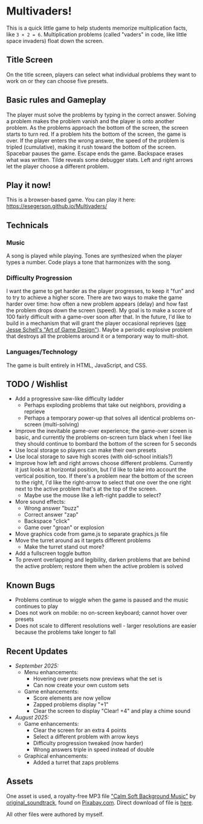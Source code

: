 # Multivaders!

This is a quick little game to help students memorize multiplication facts, like `3 × 2 = 6`.  Multiplication problems (called "vaders" in code, like little space invaders) float down the screen. 

## Title Screen

On the title screen, players can select what individual problems they want to work on or they can choose five presets.

## Basic rules and Gameplay

The player must solve the problems by typing in the correct answer. Solving a problem makes the problem vanish and the player is onto another problem. As the problems approach the bottom of the screen, the screen starts to turn red. If a problem hits the bottom of the screen, the game is over. If the player enters the wrong answer, the speed of the problem is tripled (cumulative), making it rush toward the bottom of the screen. Spacebar pauses the game. Escape ends the game. Backspace erases what was written. Tilde reveals some debugger stats. Left and right arrows let the player choose a different problem.

## Play it now!

This is a browser-based game. You can play it here:
https://esegerson.github.io/Multivaders/

## Technicals

### Music

A song is played while playing. Tones are synthesized when the player types a number. Code plays a tone that harmonizes with the song.

### Difficulty Progression

I want the game to get harder as the player progresses, to keep it "fun" and to try to achieve a higher score.  There are two ways to make the game harder over time:  how often a new problem appears (delay) and how fast the problem drops down the screen (speed). My goal is to make a score of 100 fairly difficult with a game-over soon after that. In the future, I'd like to build in a mechanism that will grant the player occasional reprieves ([see Jesse Schell's "Art of Game Design"](https://gamedev.stackexchange.com/a/110869)). Maybe a periodic explosive problem that destroys all the problems around it or a temporary way to multi-shot.

### Languages/Technology

The game is built entirely in HTML, JavaScript, and CSS.

## TODO / Wishlist

- Add a progressive saw-like difficulty ladder
    - Perhaps exploding problems that take out neighbors, providing a reprieve
    - Perhaps a temporary power-up that solves all identical problems on-screen (multi-solving)
- Improve the inevitable game-over experience; the game-over screen is basic, and currently the problems on-screen turn black when I feel like they should continue to bombard the bottom of the screen for 5 seconds
- Use local storage so players can make their own presets
- Use local storage to save high scores (with old-school initials?)
- Improve how left and right arrows choose different problems.  Currently it just looks at horizontal position, but I'd like to take into account the vertical position, too.  If there's a problem near the bottom of the screen to the right, I'd like the right-arrow to select that one over the one right next to the active problem that's at the top of the screen.
    - Maybe use the mouse like a left-right paddle to select?
- More sound effects:
    - Wrong answer "buzz"
    - Correct answer "zap"
    - Backspace "click"
    - Game over "groan" or explosion
- Move graphics code from game.js to separate graphics.js file
- Move the turret around as it targets different problems
    - Make the turret stand out more?
- Add a fullscreen toggle button
- To prevent overlapping and legibility, darken problems that are behind the active problem; restore them when the active problem is solved

## Known Bugs

- Problems continue to wiggle when the game is paused and the music continues to play
- Does not work on mobile: no on-screen keyboard; cannot hover over presets
- Does not scale to different resolutions well - larger resolutions are easier because the problems take longer to fall

## Recent Updates

- *September 2025:*
    - Menu enhancements:
        - Hovering over presets now previews what the set is
        - Can now create your own custom sets
    - Game enhancements:
        - Score elements are now yellow
        - Zapped problems display "+1"
        - Clear the screen to display "Clear! +4" and play a chime sound
- *August 2025:*
    - Game enhancements:
        - Clear the screen for an extra 4 points
        - Select a different problem with arrow keys
        - Difficulty progression tweaked (now harder)
        - Wrong answers triple in speed instead of double
    - Graphical enhancements:
        - Added a turret that zaps problems

## Assets

One asset is used, a royalty-free MP3 file ["Calm Soft Background Music"](https://pixabay.com/music/upbeat-calm-soft-background-music-357212/) by [original_soundtrack](https://pixabay.com/users/original_soundtrack-50153119/), found on [Pixabay.com](https://pixabay.com). Direct download of file is [here](https://cdn.pixabay.com/download/audio/2025/06/09/audio_2feeb02bcd.mp3?filename=calm-soft-background-music-357212.mp3).

All other files were authored by myself.
